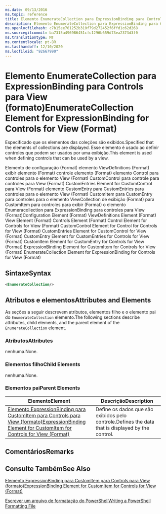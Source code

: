 ```yaml
---
ms.date: 09/13/2016
ms.topic: reference
title: Elemento EnumerateCollection para ExpressionBinding para Controls para View (formato)
description: Elemento EnumerateCollection para ExpressionBinding para Controls para View (formato)
ms.openlocfilehash: c7b15ee701252b310f79d272452f6ffd1c62d268
ms.sourcegitcommit: ba7315a496986451cfc1296b659d73ea2373d3f0
ms.translationtype: MT
ms.contentlocale: pt-BR
ms.lasthandoff: 12/10/2020
ms.locfileid: "92667990"
---
```

# <a name="enumeratecollection-element-for-expressionbinding-for-controls-for-view-format"></a><span data-ttu-id="c5986-103">Elemento EnumerateCollection para ExpressionBinding para Controls para View (formato)</span><span class="sxs-lookup"><span data-stu-id="c5986-103">EnumerateCollection Element for ExpressionBinding for Controls for View (Format)</span></span>

<span data-ttu-id="c5986-104">Especificado que os elementos das coleções são exibidos.</span><span class="sxs-lookup"><span data-stu-id="c5986-104">Specified that the elements of collections are displayed.</span></span> <span data-ttu-id="c5986-105">Esse elemento é usado ao definir controles que podem ser usados por uma exibição.</span><span class="sxs-lookup"><span data-stu-id="c5986-105">This element is used when defining controls that can be used by a view.</span></span>

<span data-ttu-id="c5986-106">Elemento de configuração (Format) elemento ViewDefinitions (Format) exibir elemento (Format) controle elemento (Format) elemento Control para controles para o elemento View (Format) CustomControl para controle para controles para View (Format) CustomEntries Element for CustomControl para View (Format) elemento CustomEntry para CustomEntries para controles para o elemento View (Format) CustomItem para CustomEntry para controles para o elemento ViewCollection de exibição (Format) para CustomItem para controles para exibir (Format) o elemento Enumeracollection para ExpressionBinding para controles para View (Format)</span><span class="sxs-lookup"><span data-stu-id="c5986-106">Configuration Element (Format) ViewDefinitions Element (Format) View Element (Format) Controls Element (Format) Control Element for Controls for View (Format) CustomControl Element for Control for Controls for View (Format) CustomEntries Element for CustomControl for View (Format) CustomEntry Element for CustomEntries for Controls for View (Format) CustomItem Element for CustomEntry for Controls for View (Format) ExpressionBinding Element for CustomItem for Controls for View (Format) EnumerateCollection Element for ExpressionBinding for Controls for View (Format)</span></span>

## <a name="syntax"></a><span data-ttu-id="c5986-107">Sintaxe</span><span class="sxs-lookup"><span data-stu-id="c5986-107">Syntax</span></span>

```xml
<EnumerateCollection/>
```

## <a name="attributes-and-elements"></a><span data-ttu-id="c5986-108">Atributos e elementos</span><span class="sxs-lookup"><span data-stu-id="c5986-108">Attributes and Elements</span></span>

<span data-ttu-id="c5986-109">As seções a seguir descrevem atributos, elementos filho e o elemento pai do `EnumerateCollection` elemento.</span><span class="sxs-lookup"><span data-stu-id="c5986-109">The following sections describe attributes, child elements, and the parent element of the `EnumerateCollection` element.</span></span>

### <a name="attributes"></a><span data-ttu-id="c5986-110">Atributos</span><span class="sxs-lookup"><span data-stu-id="c5986-110">Attributes</span></span>

<span data-ttu-id="c5986-111">nenhuma.</span><span class="sxs-lookup"><span data-stu-id="c5986-111">None.</span></span>

### <a name="child-elements"></a><span data-ttu-id="c5986-112">Elementos filho</span><span class="sxs-lookup"><span data-stu-id="c5986-112">Child Elements</span></span>

<span data-ttu-id="c5986-113">nenhuma.</span><span class="sxs-lookup"><span data-stu-id="c5986-113">None.</span></span>

### <a name="parent-elements"></a><span data-ttu-id="c5986-114">Elementos pai</span><span class="sxs-lookup"><span data-stu-id="c5986-114">Parent Elements</span></span>

|<span data-ttu-id="c5986-115">Elemento</span><span class="sxs-lookup"><span data-stu-id="c5986-115">Element</span></span>|<span data-ttu-id="c5986-116">Descrição</span><span class="sxs-lookup"><span data-stu-id="c5986-116">Description</span></span>|
|-------------|-----------------|
|[<span data-ttu-id="c5986-117">Elemento ExpressionBinding para CustomItem para Controls para View (formato)</span><span class="sxs-lookup"><span data-stu-id="c5986-117">ExpressionBinding Element for CustomItem for Controls for View (Format)</span></span>](./expressionbinding-element-for-customitem-for-controls-for-view-format.md)|<span data-ttu-id="c5986-118">Define os dados que são exibidos pelo controle.</span><span class="sxs-lookup"><span data-stu-id="c5986-118">Defines the data that is displayed by the control.</span></span>|

## <a name="remarks"></a><span data-ttu-id="c5986-119">Comentários</span><span class="sxs-lookup"><span data-stu-id="c5986-119">Remarks</span></span>

## <a name="see-also"></a><span data-ttu-id="c5986-120">Consulte Também</span><span class="sxs-lookup"><span data-stu-id="c5986-120">See Also</span></span>

[<span data-ttu-id="c5986-121">Elemento ExpressionBinding para CustomItem para Controls para View (formato)</span><span class="sxs-lookup"><span data-stu-id="c5986-121">ExpressionBinding Element for CustomItem for Controls for View (Format)</span></span>](./expressionbinding-element-for-customitem-for-controls-for-view-format.md)

[<span data-ttu-id="c5986-122">Escrever um arquivo de formatação do PowerShell</span><span class="sxs-lookup"><span data-stu-id="c5986-122">Writing a PowerShell Formatting File</span></span>](./writing-a-powershell-formatting-file.md)
